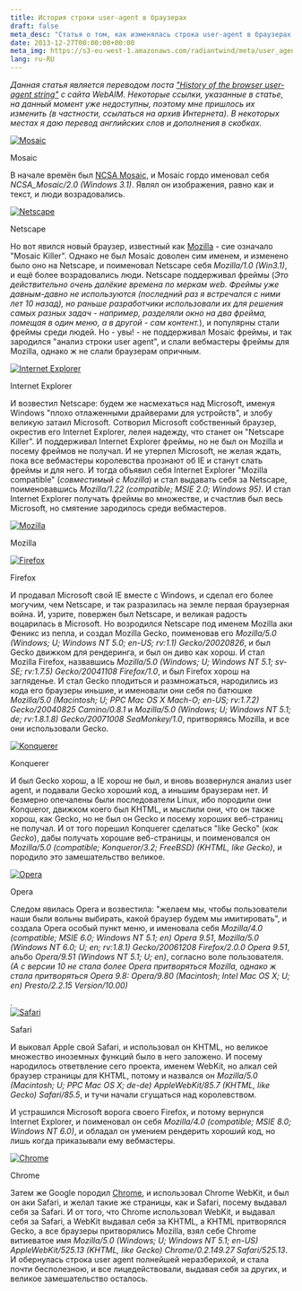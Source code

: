 ```yaml
---
title: История строки user-agent в браузерах
draft: false
meta_desc: "Статья о том, как изменялась строка user-agent в браузерах ещё с давних времён."
date: 2013-12-27T00:00:00+00:00
meta_img: https://s3-eu-west-1.amazonaws.com/radiantwind/meta/user_agent_meta.jpg
lang: ru-RU
---
```


<p><i>Данная статья является переводом поста <a target="_blank" href="http://webaim.org/blog/user-agent-string-history/">"History of the browser user-agent string"</a> с сайта WebAIM. Некоторые ссылки, указанные в статье, на данный момент уже недоступны, поэтому мне пришлось их изменить (в частности, ссылаться на архив Интернета). В некоторых местах я даю перевод английских слов и дополнения в скобках.</i></p>

<div class="image_container right_aligned">
<a class="js-show-image" href="https://s3-eu-west-1.amazonaws.com/radiantwind/browsers/mosaic.jpg">
<img src="https://s3-eu-west-1.amazonaws.com/radiantwind/browsers/mosaic.jpg" alt="Mosaic">
</a>
<p>Mosaic</p>
</div>

<p>В начале времён был <a href="https://web.archive.org/web/20090619062939/http://www.ncsa.illinois.edu/Projects/mosaic.html" target="_blank">NCSA Mosaic</a>, и Mosaic гордо именовал себя <i>NCSA_Mosaic/2.0 (Windows 3.1)</i>. Являл он изображения, равно как и текст, и люди возрадовались.</p>

<div class="image_container left_aligned">
<a class="js-show-image" href="https://s3-eu-west-1.amazonaws.com/radiantwind/browsers/netscape.jpg">
<img src="https://s3-eu-west-1.amazonaws.com/radiantwind/browsers/netscape.jpg" alt="Netscape">
</a>
<p>Netscape</p>
</div>

<p>Но вот явился новый браузер, известный как <a href="https://en.wikipedia.org/wiki/Mozilla" target="_blank">Mozilla</a> - сие означало "Mosaic Killer". Однако не был Mosaic доволен сим именем, и изменено было оно на Netscape, и поименовал Netscape себя <i>Mozilla/1.0 (Win3.1)</i>, и ещё более возрадовались люди. Netscape поддерживал фреймы (<em>Это действительно очень далёкие времена по меркам web. Фреймы уже давным-давно не используются (последний раз я встречался с ними лет 10 назад), но раньше разработчики использовали их для решения самых разных задач - например, разделяли окно на два фрейма, помещая в один меню, а в другой - сам контент.</em>), и популярны стали фреймы среди людей. Но - увы! - не поддерживал Mosaic фреймы, и так зародился "анализ строки user agent", и слали вебмастеры фреймы для Mozilla, однако ж не слали браузерам опричным.</p>

<div class="image_container right_aligned">
<a class="js-show-image" href="https://s3-eu-west-1.amazonaws.com/radiantwind/browsers/ie.png">
<img src="https://s3-eu-west-1.amazonaws.com/radiantwind/browsers/ie.png" alt="Internet Explorer">
</a>
<p>Internet Explorer</p>
</div>

<p>И возвестил Netscape: будем же насмехаться над Microsoft, именуя Windows "плохо отлаженными драйверами для устройств", и злобу великую затаил Microsoft. Сотворил Microsoft собственный браузер, окрестив его Internet Explorer, лелея надежду, что станет он "Netscape Killer". И поддерживал Internet Explorer фреймы, но не был он Mozilla и посему фреймов не получал. И не утерпел Microsoft, не желая ждать, пока все вебмастеры королевства прознают об IE и станут слать фреймы и для него. И тогда объявил себя Internet Explorer "Mozilla compatible" (<i>совместимый с Mozilla</i>) и стал выдавать себя за Netscape, поименовавшись <i>Mozilla/1.22 (compatible; MSIE 2.0; Windows 95)</i>. И стал Internet Explorer получать фреймы во множестве, и счастлив был весь Microsoft, но смятение зародилось среди вебмастеров.</p>

<div class="image_container right_aligned">
<a class="js-show-image" href="https://s3-eu-west-1.amazonaws.com/radiantwind/browsers/mozilla.png">
<img src="https://s3-eu-west-1.amazonaws.com/radiantwind/browsers/mozilla.png" alt="Mozilla">
</a>
<p>Mozilla</p>
</div>

<div class="image_container left_aligned">
<a class="js-show-image" href="https://s3-eu-west-1.amazonaws.com/radiantwind/browsers/firefox.jpg">
<img src="https://s3-eu-west-1.amazonaws.com/radiantwind/browsers/firefox.jpg" alt="Firefox">
</a>
<p>Firefox</p>
</div>

<p>И продавал Microsoft свой IE вместе с Windows, и сделал его более могучим, чем Netscape, и так разразилась на земле первая браузерная война. И, узрите, повержен был Netscape, и великая радость воцарилась в Microsoft. Но возродился Netscape под именем Mozilla аки Феникс из пепла, и создал Mozilla Gecko, поименовав его <i>Mozilla/5.0 (Windows; U; Windows NT 5.0; en-US; rv:1.1) Gecko/20020826</i>, и был Gecko движком для рендеринга, и был он диво как хорош. И стал Mozilla Firefox, назвавшись <i>Mozilla/5.0 (Windows; U; Windows NT 5.1; sv-SE; rv:1.7.5) Gecko/20041108 Firefox/1.0</i>, и был Firefox хорош на загляденье. И стал Gecko плодиться и размножаться, народились из кода его браузеры иньшие, и именовали они себя по батюшке <i>Mozilla/5.0 (Macintosh; U; PPC Mac OS X Mach-O; en-US; rv:1.7.2) Gecko/20040825 Camino/0.8.1</i> и <i>Mozilla/5.0 (Windows; U; Windows NT 5.1; de; rv:1.8.1.8) Gecko/20071008 SeaMonkey/1.0</i>, притворяясь Mozilla, и все они использовали Gecko.</p>

<div class="image_container left_aligned">
<a class="js-show-image" href="https://s3-eu-west-1.amazonaws.com/radiantwind/browsers/konqueror.jpg">
<img src="https://s3-eu-west-1.amazonaws.com/radiantwind/browsers/konqueror.jpg" alt="Konquerer">
</a>
<p>Konquerer</p>
</div>

<p>И был Gecko хорош, а IE хорош не был, и вновь возвернулся анализ user agent, и подавали Gecko хороший код, а иньшим браузерам нет. И безмерно опечалены были последователи Linux, ибо породили они Konqueror, движком коего был KHTML, и мыслили они, что он также хорош, как Gecko, но не был он Gecko и посему хороших веб-страниц не получал. И от того порешил Konquerer сделаться "like Gecko" (<i>как Gecko</i>), дабы получать хорошие веб-страницы, и поименовался он <i>Mozilla/5.0 (compatible; Konqueror/3.2; FreeBSD) (KHTML, like Gecko)</i>, и породило это замешательство великое.</p>

<div class="image_container left_aligned">
<a class="js-show-image" href="https://s3-eu-west-1.amazonaws.com/radiantwind/browsers/opera.jpg">
<img src="https://s3-eu-west-1.amazonaws.com/radiantwind/browsers/opera.jpg" alt="Opera">
</a>
<p>Opera</p>
</div>

<p>Следом явилась Opera и возвестила: "желаем мы, чтобы пользователи наши были вольны выбирать, какой браузер будем мы имитировать", и создала Opera особый пункт меню, и именовала себя <i>Mozilla/4.0 (compatible; MSIE 6.0; Windows NT 5.1; en) Opera 9.51</i>, <i>Mozilla/5.0 (Windows NT 6.0; U; en; rv:1.8.1) Gecko/20061208 Firefox/2.0.0 Opera 9.51</i>, альбо <i>Opera/9.51 (Windows NT 5.1; U; en)</i>, согласно воле пользователя. <i>(А с версии 10 не стала более Opera притворяться Mozilla, однако ж стала притворяться Opera 9.8: Opera/9.80 (Macintosh; Intel Mac OS X; U; en) Presto/2.2.15 Version/10.00)</i></p>.

<div class="image_container right_aligned">
<a class="js-show-image" href="https://s3-eu-west-1.amazonaws.com/radiantwind/browsers/safari.jpg">
<img src="https://s3-eu-west-1.amazonaws.com/radiantwind/browsers/safari.jpg" alt="Safari">
</a>
<p>Safari</p>
</div>

<p>И выковал Apple свой Safari, и использовал он KHTML, но великое множество иноземных функций было в него заложено. И посему народилось ответвление сего проекта, именем WebKit, но алкал сей браузер страницы для KHTML, потому и назвался он <i>Mozilla/5.0 (Macintosh; U; PPC Mac OS X; de-de) AppleWebKit/85.7 (KHTML, like Gecko) Safari/85.5</i>, и тучи начали сгущаться над королевством.</p>

<p>И устрашился Microsoft ворога своего Firefox, и потому вернулся Internet Explorer, и поименовал он себя <i>Mozilla/4.0 (compatible; MSIE 8.0; Windows NT 6.0)</i>, и обладал он умением рендерить хороший код, но лишь когда приказывали ему вебмастеры.</p>

<div class="image_container right_aligned">
<a class="js-show-image" href="https://s3-eu-west-1.amazonaws.com/radiantwind/browsers/chrome.jpg">
<img src="https://s3-eu-west-1.amazonaws.com/radiantwind/browsers/chrome.jpg" alt="Chrome">
</a>
<p>Chrome</p>
</div>

<p>Затем же Google породил <a href="https://www.google.com/intl/en/chrome/browser/" target="_blank">Chrome</a>, и использовал Chrome WebKit, и был он аки Safari, и желал такие же страницы, как и Safari, посему выдавал себя за Safari. И от того, что Chrome использовал WebKit, и выдавал себя за Safari, а WebKit выдавал себя за KHTML, а KHTML притворялся Gecko, а все браузеры притворялись Mozilla, взял себе Chrome витиеватое имя <i>Mozilla/5.0 (Windows; U; Windows NT 5.1; en-US) AppleWebKit/525.13 (KHTML, like Gecko) Chrome/0.2.149.27 Safari/525.13</i>. И обернулась строка user agent полнейшей неразберихой, и стала почти бесполезною, и все лицедействовали, выдавая себя за других, и великое замешательство осталось.</p>